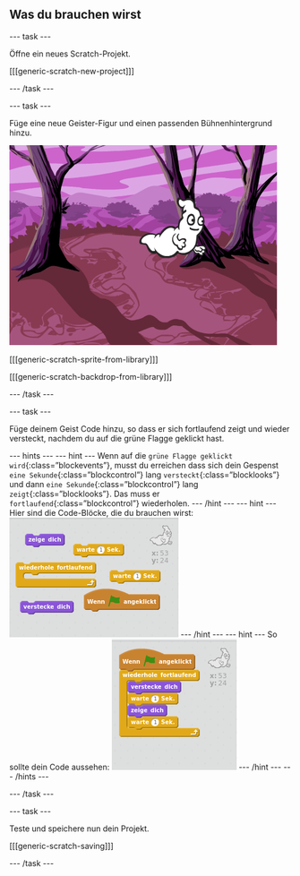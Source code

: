 ## Was du brauchen wirst

\--- task \---

Öffne ein neues Scratch-Projekt.

[[[generic-scratch-new-project]]]

\--- /task \---

\--- task \---

Füge eine neue Geister-Figur und einen passenden Bühnenhintergrund hinzu.

![Screenshot](images/ghost-ghost.png)

[[[generic-scratch-sprite-from-library]]]

[[[generic-scratch-backdrop-from-library]]]

\--- /task \---

\--- task \---

Füge deinem Geist Code hinzu, so dass er sich fortlaufend zeigt und wieder versteckt, nachdem du auf die grüne Flagge geklickt hast.

\--- hints \--- \--- hint \--- Wenn auf die `grüne Flagge geklickt wird`{:class=”blockevents”}, musst du erreichen dass sich dein Gespenst `eine Sekunde`{:class=”blockcontrol”} lang `versteckt`{:class=”blocklooks”} und dann `eine Sekunde`{:class=”blockcontrol”} lang `zeigt`{:class=”blocklooks”}. Das muss er `fortlaufend`{:class=”blockcontrol”} wiederholen. \--- /hint \--- \--- hint \--- Hier sind die Code-Blöcke, die du brauchen wirst: ![screenshot](images/ghost-appear-blocks.png) \--- /hint \--- \--- hint \--- So sollte dein Code aussehen: ![screenshot](images/ghost-appear-code.png) \--- /hint \--- \--- /hints \---

\--- /task \---

\--- task \---

Teste und speichere nun dein Projekt.

[[[generic-scratch-saving]]]

\--- /task \---